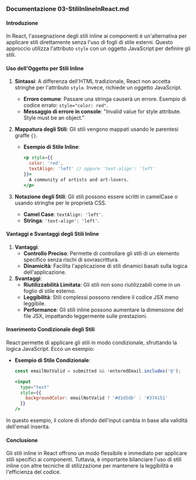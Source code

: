 ### Documentazione 03-StiliInlineInReact.md

#### Introduzione
In React, l'assegnazione degli stili inline ai componenti è un'alternativa per applicare stili direttamente senza l'uso di fogli di stile esterni. Questo approccio utilizza l'attributo `style` con un oggetto JavaScript per definire gli stili.

#### Uso dell'Oggetto per Stili Inline
1. **Sintassi**: A differenza dell'HTML tradizionale, React non accetta stringhe per l'attributo `style`. Invece, richiede un oggetto JavaScript.
   
   - **Errore comune**: Passare una stringa causerà un errore. Esempio di codice errato: `style="color: red"`.
   - **Messaggio di errore in console**: "Invalid value for style attribute. Style must be an object."

2. **Mappatura degli Stili**: Gli stili vengono mappati usando le parentesi graffe `{}`.
   
   - **Esempio di Stile Inline**:
     ```jsx
     <p style={{
       color: 'red',
       textAlign: 'left' // oppure 'text-align': 'left'
     }}>
       A community of artists and art-lovers.
     </p>
     ```

3. **Notazione degli Stili**: Gli stili possono essere scritti in camelCase o usando stringhe per le proprietà CSS.
   
   - **Camel Case**: `textAlign: 'left'`.
   - **Stringa**: `'text-align': 'left'`.

#### Vantaggi e Svantaggi degli Stili Inline
1. **Vantaggi**:
   - **Controllo Preciso**: Permette di controllare gli stili di un elemento specifico senza rischi di sovrascrittura.
   - **Dinamicità**: Facilita l'applicazione di stili dinamici basati sulla logica dell'applicazione.
2. **Svantaggi**:
   - **Riutilizzabilità Limitata**: Gli stili non sono riutilizzabili come in un foglio di stile esterno.
   - **Leggibilità**: Stili complessi possono rendere il codice JSX meno leggibile.
   - **Performance**: Gli stili inline possono aumentare la dimensione del file JSX, impattando leggermente sulle prestazioni.

#### Inserimento Condizionale degli Stili
React permette di applicare gli stili in modo condizionale, sfruttando la logica JavaScript. Ecco un esempio:

- **Esempio di Stile Condizionale**:
  ```jsx
  const emailNotValid = submitted && !enteredEmail.includes('@');

  <input
    type="text"
    style={{
      backgroundColor: emailNotValid ? '#d1d5db' : '#374151'
    }}
  />
  ```

In questo esempio, il colore di sfondo dell'input cambia in base alla validità dell'email inserita.

#### Conclusione
Gli stili inline in React offrono un modo flessibile e immediato per applicare stili specifici ai componenti. Tuttavia, è importante bilanciare l'uso di stili inline con altre tecniche di stilizzazione per mantenere la leggibilità e l'efficienza del codice.